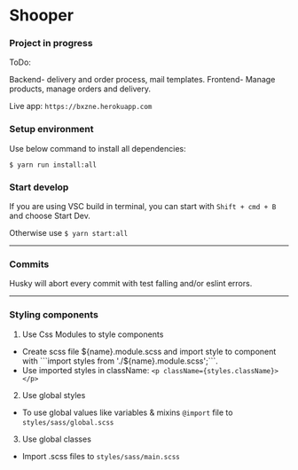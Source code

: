 # Shooper

### Project in progress

ToDo:

Backend- delivery and order process, mail templates.
Frontend- Manage products, manage orders and delivery.

Live app: ```https://bxzne.herokuapp.com``` 

### Setup environment

Use below command to install all dependencies:

```$ yarn run install:all```

### Start develop

If you are using VSC build in terminal, you can start with ```Shift + cmd + B``` and choose Start Dev.

Otherwise use ```$ yarn start:all```

---

### Commits

Husky will abort every commit with test falling and/or eslint errors.

---

### Styling components

1. Use Css Modules to style components

* Create scss file ${name}.module.scss and import style to component with ```import styles from './${name}.module.scss';```.
* Use imported styles in className: ```<p className={styles.className}></p>```

2. Use global styles

* To use global values like variables & mixins ```@import``` file to ```styles/sass/global.scss```

3. Use global classes

* Import .scss files to ```styles/sass/main.scss```

